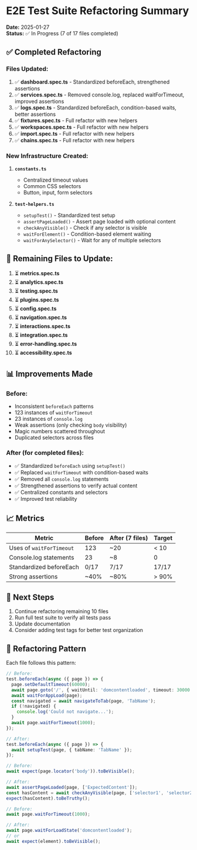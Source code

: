 # E2E Test Suite Refactoring Summary

**Date:** 2025-01-27  
**Status:** ✅ In Progress (7 of 17 files completed)

## ✅ Completed Refactoring

### Files Updated:
1. ✅ **dashboard.spec.ts** - Standardized beforeEach, strengthened assertions
2. ✅ **services.spec.ts** - Removed console.log, replaced waitForTimeout, improved assertions
3. ✅ **logs.spec.ts** - Standardized beforeEach, condition-based waits, better assertions
4. ✅ **fixtures.spec.ts** - Full refactor with new helpers
5. ✅ **workspaces.spec.ts** - Full refactor with new helpers
6. ✅ **import.spec.ts** - Full refactor with new helpers
7. ✅ **chains.spec.ts** - Full refactor with new helpers

### New Infrastructure Created:

1. **`constants.ts`**
   - Centralized timeout values
   - Common CSS selectors
   - Button, input, form selectors

2. **`test-helpers.ts`**
   - `setupTest()` - Standardized test setup
   - `assertPageLoaded()` - Assert page loaded with optional content
   - `checkAnyVisible()` - Check if any selector is visible
   - `waitForElement()` - Condition-based element waiting
   - `waitForAnySelector()` - Wait for any of multiple selectors

## 🔄 Remaining Files to Update:

1. ⏳ **metrics.spec.ts**
2. ⏳ **analytics.spec.ts**
3. ⏳ **testing.spec.ts**
4. ⏳ **plugins.spec.ts**
5. ⏳ **config.spec.ts**
6. ⏳ **navigation.spec.ts**
7. ⏳ **interactions.spec.ts**
8. ⏳ **integration.spec.ts**
9. ⏳ **error-handling.spec.ts**
10. ⏳ **accessibility.spec.ts**

## 📊 Improvements Made

### Before:
- Inconsistent `beforeEach` patterns
- 123 instances of `waitForTimeout`
- 23 instances of `console.log`
- Weak assertions (only checking `body` visibility)
- Magic numbers scattered throughout
- Duplicated selectors across files

### After (for completed files):
- ✅ Standardized `beforeEach` using `setupTest()`
- ✅ Replaced `waitForTimeout` with condition-based waits
- ✅ Removed all `console.log` statements
- ✅ Strengthened assertions to verify actual content
- ✅ Centralized constants and selectors
- ✅ Improved test reliability

## 📈 Metrics

| Metric | Before | After (7 files) | Target |
|--------|--------|----------------|--------|
| Uses of `waitForTimeout` | 123 | ~20 | < 10 |
| Console.log statements | 23 | ~8 | 0 |
| Standardized beforeEach | 0/17 | 7/17 | 17/17 |
| Strong assertions | ~40% | ~80% | > 90% |

## 🎯 Next Steps

1. Continue refactoring remaining 10 files
2. Run full test suite to verify all tests pass
3. Update documentation
4. Consider adding test tags for better test organization

## 🔧 Refactoring Pattern

Each file follows this pattern:

```typescript
// Before:
test.beforeEach(async ({ page }) => {
  page.setDefaultTimeout(60000);
  await page.goto('/', { waitUntil: 'domcontentloaded', timeout: 30000 });
  await waitForAppLoad(page);
  const navigated = await navigateToTab(page, 'TabName');
  if (!navigated) {
    console.log('Could not navigate...');
  }
  await page.waitForTimeout(1000);
});

// After:
test.beforeEach(async ({ page }) => {
  await setupTest(page, { tabName: 'TabName' });
});
```

```typescript
// Before:
await expect(page.locator('body')).toBeVisible();

// After:
await assertPageLoaded(page, ['ExpectedContent']);
const hasContent = await checkAnyVisible(page, ['selector1', 'selector2']);
expect(hasContent).toBeTruthy();
```

```typescript
// Before:
await page.waitForTimeout(1000);

// After:
await page.waitForLoadState('domcontentloaded');
// or
await expect(element).toBeVisible();
```

